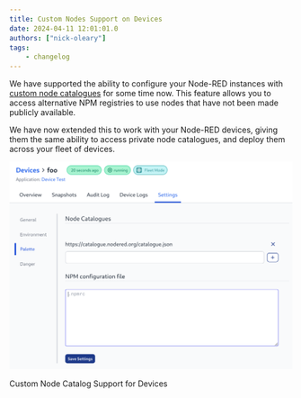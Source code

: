 ```yaml
---
title: Custom Nodes Support on Devices
date: 2024-04-11 12:01:01.0
authors: ["nick-oleary"]
tags:
    - changelog
---
```



We have supported the ability to configure your Node-RED instances with [custom node catalogues](/changelog/2023/09/custom-node-support/) for some time now. This feature allows you to access alternative NPM registries to use nodes that have not been made publicly available.

We have now extended this to work with your Node-RED devices, giving them the same ability to access private node catalogues, and deploy them across your fleet of devices.


![Custom Node Catalog Support for Devices](./images/device-npmrc-config.png)
<figcaption>Custom Node Catalog Support for Devices</figcaption>